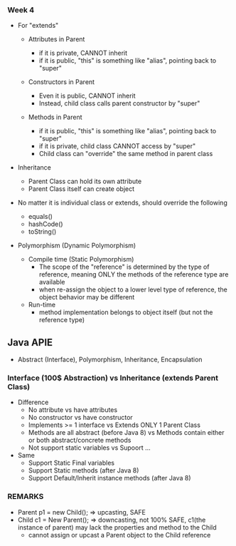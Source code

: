 ### Week 4
- For "extends"
  - Attributes in Parent
    - if it is private, CANNOT inherit
    - if it is public, "this" is something like "alias", pointing back to "super"
  
  - Constructors in Parent 
    - Even it is public, CANNOT inherit
    - Instead, child class calls parent constructor by "super"

  - Methods in Parent 
    - if it is public, "this" is something like "alias", pointing back to "super"
    - if it is private, child class CANNOT access by "super"
    - Child class can "override" the same method in parent class

- Inheritance
  - Parent Class can hold its own attribute
  - Parent Class itself can create object

- No matter it is individual class or extends, should override the following
  - equals()
  - hashCode()
  - toString()
  
- Polymorphism (Dynamic Polymorphism) 
  - Compile time (Static Polymorphism) 
    - The scope of the "reference" is determined by the type of reference, meaning ONLY the methods of the reference type are available
    - when re-assign the object to a lower level type of reference, the object behavior may be different
  - Run-time
    - method implementation belongs to object itself (but not the reference type)

## Java APIE
  - Abstract (Interface), Polymorphism, Inheritance, Encapsulation

### Interface (100$ Abstraction) vs Inheritance (extends Parent Class)
- Difference
  - No attribute vs have attributes
  - No constructor vs have constructor
  - Implements >= 1 interface vs Extends ONLY 1 Parent Class
  - Methods are all abstract (before Java 8) vs Methods contain either or both abstract/concrete methods
  - Not support static variables vs Supoort ...
- Same
  - Support Static Final variables
  - Support Static methods (after Java 8)
  - Support Default/Inherit instance methods (after Java 8)



### REMARKS
- Parent p1 = new Child(); => upcasting, SAFE
- Child c1 = New Parent(); => downcasting, not 100% SAFE, c1(the instance of parent) may lack the properties and method to the Child
  - cannot assign or upcast a Parent object to the Child reference

